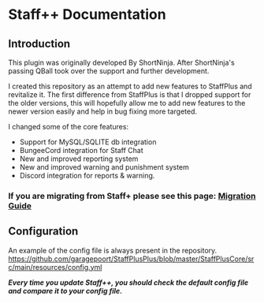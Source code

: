 # Staff++ Documentation

## Introduction
This plugin was originally developed By ShortNinja. After ShortNinja's passing QBall took over the support and further development.

I created this repository as an attempt to add new features to StaffPlus and revitalize it.
The first difference from StaffPlus is that I dropped support for the older versions, this will hopefully allow me to add new features to the newer version easily and help in bug fixing more targeted.

I changed some of the core features:

* Support for MySQL/SQLITE db integration
* BungeeCord integration for Staff Chat
* New and improved reporting system
* New and improved warning and punishment system
* Discord integration for reports & warning.

### If you are migrating from Staff+ please see this page: [Migration Guide](https://github.com/garagepoort/StaffPlusPlus/wiki/StaffPlus-Migration)

## Configuration

An example of the config file is always present in the repository.
https://github.com/garagepoort/StaffPlusPlus/blob/master/StaffPlusCore/src/main/resources/config.yml

_**Every time you update Staff++, you should check the default config file and compare it to your config file.**_
